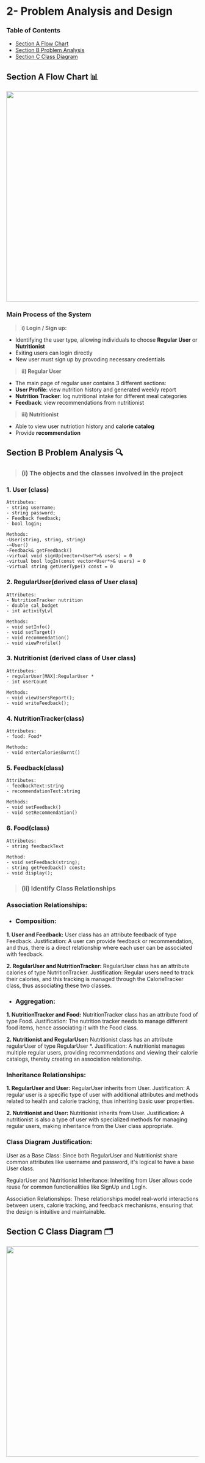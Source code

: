 # 2- Problem Analysis and Design

### Table of Contents

- [Section A Flow Chart](image/PT2_flowchart.jpg)
- [Section B Problem Analysis]()
- [Section C Class Diagram](image/PT2_CD.jpg)

## Section A Flow Chart 📊
<image src = "image/PT2_flowchart.jpg" width="700" height="550">

### Main Process of the System
> __i) Login / Sign up:__
  - Identifying the user type, allowing individuals to choose **Regular User** or **Nutritionist**
  - Exiting users can login directly
  - New user must sign up by provoding necessary credentials

> __ii) Regular User__
  - The main page of regular user contains 3 different sections:
  - **User Profile**: view nutrition history and generated weekly report
  - **Nutrition Tracker**: log nutritional intake for different meal categories
  - **Feedback**: view recommendations from nutritionist

> __iii) Nutritionist__
  - Able to view user nutriotion history and **calorie catalog**
  - Provide **recommendation**

## Section B Problem Analysis 🔍
> ### (i) The objects and the classes involved in the project


### 1. User (class)
```
Attributes:
- string username;
- string password;
- Feedback feedback;
- bool login;

Methods:
-User(string, string, string)
-~User()
-Feedback& getFeedback()
-virtual void signUp(vector<User*>& users) = 0
-virtual bool logIn(const vector<User*>& users) = 0
-virtual string getUserType() const = 0
```


### 2. RegularUser(derived class of User class)
```
Attributes:
- NutritionTracker nutrition
- double cal_budget
- int activityLvl

Methods:
- void setInfo()
- void setTarget()
- void recommendation()
- void viewProfile()
```

### 3. Nutritionist (derived class of User class)
```
Attributes:
- regularUser[MAX]:RegularUser *
- int userCount

Methods:
- void viewUsersReport();
- void writeFeedback();

```

### 4. NutritionTracker(class)
```
Attributes:
- food: Food*

Methods:
- void enterCaloriesBurnt()
```

### 5. Feedback(class)
```
Attributes:
- feedbackText:string
- recommendationText:string

Methods:
- void setFeedback()
- void setRecommendation()
```

### 6. Food(class)
```
Attributes:
- string feedbackText

Method:
- void setFeedback(string);
- string getFeedback() const;
- void display();
```

> ### (ii) Identify Class Relationships

### Association Relationships:

- ### Composition:
  
**1. User and Feedback:**
User class has an attribute feedback of type Feedback.
Justification: A user can provide feedback or recommendation, and thus, there is a direct relationship where each user can be associated with feedback.

**2. RegularUser and NutritionTracker:**
RegularUser class has an attribute calories of type NutritionTracker.
Justification: Regular users need to track their calories, and this tracking is managed through the CalorieTracker class, thus associating these two classes.

- ### Aggregation:
**1. NutritionTracker and Food:**
NutritionTracker class has an attribute food of type Food.
Justification: The nutrition tracker needs to manage different food items, hence associating it with the Food class.

**2. Nutritionist and RegularUser:**
Nutritionist class has an attribute regularUser of type RegularUser *.
Justification: A nutritionist manages multiple regular users, providing recommendations and viewing their calorie catalogs, thereby creating an association relationship.

### Inheritance Relationships:
**1. RegularUser and User:**
RegularUser inherits from User.
Justification: A regular user is a specific type of user with additional attributes and methods related to health and calorie tracking, thus inheriting basic user properties.

**2. Nutritionist and User:**
Nutritionist inherits from User.
Justification: A nutritionist is also a type of user with specialized methods for managing regular users, making inheritance from the User class appropriate.

### Class Diagram Justification:

User as a Base Class: Since both RegularUser and Nutritionist share common attributes like username and password, it's logical to have a base User class.

RegularUser and Nutritionist Inheritance: Inheriting from User allows code reuse for common functionalities like SignUp and LogIn.

Association Relationships: These relationships model real-world interactions between users, calorie tracking, and feedback mechanisms, ensuring that the design is intuitive and maintainable.


## Section C Class Diagram 🗂️
<image src = "image/PT2_CD.jpg" width="800" height="550">
